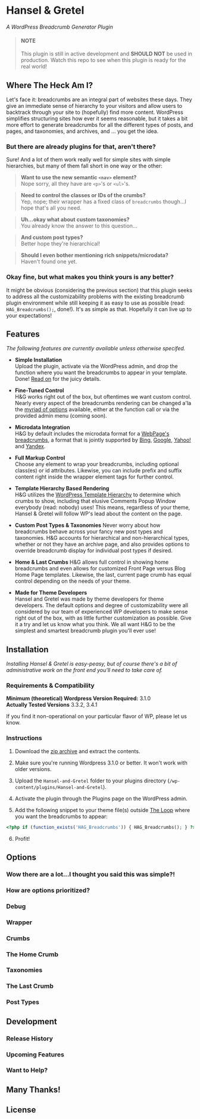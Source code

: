 # Hansel & Gretel #
_A WordPress Breadcrumb Generator Plugin_

> #### NOTE ####
> This plugin is still in active development and __SHOULD NOT__ be used in production.
> Watch this repo to see when this plugin is ready for the real world!

## Where The Heck Am I? ##

Let's face it: breadcrumbs are an integral part of websites these days. They give an immediate sense of hierarchy to your visitors and allow users to backtrack through your site to (hopefully) find more content. WordPress simplifies structuring sites how ever it seems reasonable, but it takes a bit more effort to generate breadcrumbs for all the different types of posts, and pages, and taxonomies, and archives, and ... you get the idea.

### But there are already plugins for that, aren't there? ###

Sure! And a lot of them work really well for simple sites with simple hierarchies, but many of them fall short in one way or the other:

> __Want to use the new semantic `<nav>` element?__  
> Nope sorry, all they have are `<p>`'s or `<ul>`'s. 

> __Need to control the classes or IDs of the crumbs?__  
> Yep, nope; their wrapper has a fixed class of `breadcrumbs` though...I hope that's all you need.

> __Uh...okay what about custom taxonomies?__  
> You already know the answer to this question...

> __And custom post types?__  
> Better hope they're hierarchical!

> __Should I even bother mentioning rich snippets/microdata?__  
> Haven't found one yet.

### Okay fine, but what makes you think yours is any better? ###

It might be obvious (considering the previous section) that this plugin seeks to address all the customizability problems with the existing breadcrumb plugin environment while still keeping it as easy to use as possible (read: `HAG_Breadcrumbs();`, done!). It's as simple as that. Hopefully it can live up to your expectations!

## Features ##

_The following features are currently available unless otherwise specifed._

+ __Simple Installation__  
Upload the plugin, activate via the WordPress admin, and drop the function where you want the breadcrumbs to appear in your template. Done! [Read on](#) for the juicy details.

+ __Fine-Tuned Control__  
H&G works right out of the box, but oftentimes we want custom control. Nearly every aspect of the breadcrumbs rendering can be changed a'la the [myriad of options](#) available, either at the function call or via the provided admin menu (coming soon).

+ __Microdata Integration__  
H&G by default includes the microdata format for a [WebPage's breadcrumbs](http://schema.org/WebPage), a format that is jointly supported by [Bing](http://www.bing.com/community/site_blogs/b/search/archive/2011/06/02/bing-google-and-yahoo-unite-to-build-the-web-of-objects.aspx), [Google](http://support.google.com/webmasters/bin/answer.py?hl=en&answer=1211158), [Yahoo!](http://developer.yahoo.com/blogs/ydn/posts/2011/06/introducing-schema-org-a-collaboration-on-structured-data/) and [Yandex](http://help.yandex.ru/webmaster/?id=1122752).

+ __Full Markup Control__  
Choose any element to wrap your breadcrumbs, including optional class(es) or id attributes. Likewise, you can include prefix and suffix content right inside the wrapper element tags for further control.

+ __Template Hierarchy Based Rendering__  
H&G utilizes the [WordPress Template Hierarchy](http://codex.wordpress.org/Template_Hierarchy) to determine which crumbs to show, including that elusive Comments Popup Window everybody (read: nobody) uses! This means, regardless of your theme, Hansel & Gretel will follow WP's lead about the content on the page.

+ __Custom Post Types & Taxonomies__ 
Never worry about how breadcrumbs behave across your fancy new post types and taxonomies. H&G accounts for hierarchical and non-hierarchical types, whether or not they have an archive page, and also provides options to override breadcrumb display for individual post types if desired.

+ __Home & Last Crumbs__
H&G allows full control in showing home breadcrumbs and even allows for customized Front Page versus Blog Home Page templates. Likewise, the last, current page crumb has equal control depending on the needs of your theme.

+ __Made for Theme Developers__  
Hansel and Gretel was made by theme developers for theme developers. The default options and degree of customizability were all considered by our team of experienced WP developers to make sense right out of the box, with as little further customization as possible. Give it a try and let us know what you think. We all want H&G to be the simplest and smartest breadcrumb plugin you'll ever use!

## Installation ##

_Installing Hansel & Gretel is easy-peasy, but of course there's a bit of administrative work on the front end you'll need to take care of._

### Requirements & Compatibility ###

__Minimum (theoretical) Wordpress Version Required:__ 3.1.0  
__Actually Tested Versions__ 3.3.2, 3.4.1

If you find it non-operational on your particular flavor of WP, please let us know. 

### Instructions ###

1. Download the [zip archive](https://github.com/Clark-Nikdel-Powell/Hansel-and-Gretel/zipball/master) and extract the contents.

2. Make sure you're running Wordpress 3.1.0 or better. It won't work with older versions.

3. Upload the `Hansel-and-Gretel` folder to your plugins directory (`/wp-content/plugins/Hansel-and-Gretel`).

4. Activate the plugin through the Plugins page on the WordPress admin.

5. Add the following snippet to your theme file(s) outside [The Loop](http://codex.wordpress.org/the_loop) where you want the breadcrumbs to appear:

  ```php
  <?php if (function_exists('HAG_Breadcrumbs')) { HAG_Breadcrumbs(); } ?>
  ```

6. Profit!

## Options ##

### Wow there are a lot...I thought you said this was simple?! ###

### How are options prioritized? ###

### Debug ###

### Wrapper ###

### Crumbs ###

### The Home Crumb ###

### Taxonomies ###

### The Last Crumb ###

### Post Types ###

## Development ##

### Release History ###

### Upcoming Features ###

### Want to Help? ###

## Many Thanks! ##

## License ##
